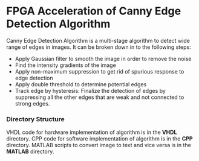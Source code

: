 # FPGA Acceleration of Canny Edge Detection Algorithm

Canny Edge Detection Algorithm is a multi-stage algorithm to detect wide range of edges in images. It can be broken down in to the following steps:
* Apply Gaussian filter to smooth the image in order to remove the noise
* Find the intensity gradients of the image
* Apply non-maximum suppression to get rid of spurious response to edge detection
* Apply double threshold to determine potential edges
* Track edge by hysteresis: Finalize the detection of edges by suppressing all the other edges that are weak and not connected to strong edges. 

### Directory Structure
VHDL code for hardware implementation of algorithm is in the **VHDL** directory.
CPP code for software implementation of algorithm is in the **CPP** directory.
MATLAB scripts to convert image to text and vice versa is in the **MATLAB** directory.

